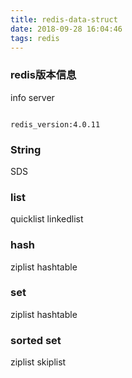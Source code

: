 ```yaml
---
title: redis-data-struct
date: 2018-09-28 16:04:46
tags: redis 
---
```


### redis版本信息

info server

```

redis_version:4.0.11

```

### String

SDS

### list

quicklist
linkedlist

### hash

ziplist
hashtable

### set

ziplist
hashtable

### sorted set

ziplist
skiplist